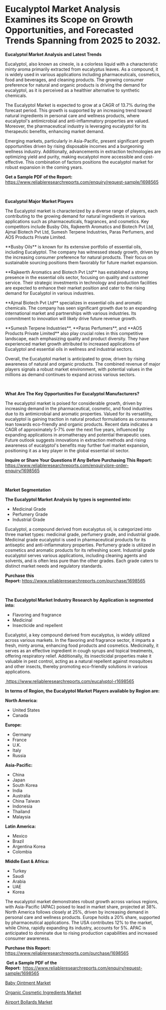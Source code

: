 <p><h1>Eucalyptol Market Analysis Examines its Scope on Growth Opportunities, and Forecasted Trends Spanning from 2025 to 2032.</h1></p><p><strong>Eucalyptol Market Analysis and Latest Trends</strong></p>
<p><p>Eucalyptol, also known as cineole, is a colorless liquid with a characteristic minty aroma primarily extracted from eucalyptus leaves. As a compound, it is widely used in various applications including pharmaceuticals, cosmetics, food and beverages, and cleaning products. The growing consumer preference for natural and organic products is driving the demand for eucalyptol, as it is perceived as a healthier alternative to synthetic chemicals.</p><p>The Eucalyptol Market is expected to grow at a CAGR of 13.7% during the forecast period. This growth is supported by an increasing trend toward natural ingredients in personal care and wellness products, where eucalyptol's antimicrobial and anti-inflammatory properties are valued. Moreover, the pharmaceutical industry is leveraging eucalyptol for its therapeutic benefits, enhancing market demand. </p><p>Emerging markets, particularly in Asia-Pacific, present significant growth opportunities driven by rising disposable incomes and a burgeoning wellness industry. Additionally, advancements in extraction technologies are optimizing yield and purity, making eucalyptol more accessible and cost-effective. This combination of factors positions the eucalyptol market for robust expansion in the coming years.</p></p>
<p><strong>Get a Sample PDF of the Report:&nbsp;</strong> <a href="https://www.reliableresearchreports.com/enquiry/request-sample/1698565?utm_campaign=40&utm_medium=2&utm_source=Github&utm_content=ia&utm_term=09012025&utm_id=eucalyptol">https://www.reliableresearchreports.com/enquiry/request-sample/1698565</a></p>
<p>&nbsp;</p>
<p><strong>Eucalyptol Major Market Players</strong></p>
<p><p>The Eucalyptol market is characterized by a diverse range of players, each contributing to the growing demand for natural ingredients in various applications such as pharmaceuticals, fragrances, and cosmetics. Key competitors include Busby Oils, Rajkeerth Aromatics and Biotech Pvt Ltd, Ajmal Biotech Pvt Ltd, Sumesh Terpene Industries, Paras Perfumers, and AOS Products Private Limited.</p><p>**Busby Oils** is known for its extensive portfolio of essential oils, including Eucalyptol. The company has witnessed steady growth, driven by the increasing consumer preference for natural products. Their focus on sustainable sourcing positions them favorably for future market expansion.</p><p>**Rajkeerth Aromatics and Biotech Pvt Ltd** has established a strong presence in the essential oils sector, focusing on quality and customer service. Their strategic investments in technology and production facilities are expected to enhance their market position and cater to the rising demand for Eucalyptol in various industries.</p><p>**Ajmal Biotech Pvt Ltd** specializes in essential oils and aromatic chemicals. The company has seen significant growth due to an expanding international market and partnerships with various industries. Its commitment to innovation will likely drive future revenue growth.</p><p>**Sumesh Terpene Industries**, **Paras Perfumers**, and **AOS Products Private Limited** also play crucial roles in this competitive landscape, each emphasizing quality and product diversity. They have experienced market growth attributed to increased applications of Eucalyptol and essential oils in wellness and industrial sectors.</p><p>Overall, the Eucalyptol market is anticipated to grow, driven by rising awareness of natural and organic products. The combined revenue of major players signals a robust market environment, with potential values in the millions as demand continues to expand across various sectors.</p></p>
<p>&nbsp;</p>
<p><strong>What Are The Key Opportunities For Eucalyptol Manufacturers?</strong></p>
<p><p>The eucalyptol market is poised for considerable growth, driven by increasing demand in the pharmaceutical, cosmetic, and food industries due to its antimicrobial and aromatic properties. Valued for its versatility, eucalyptol is gaining traction in natural product formulations as consumers lean towards eco-friendly and organic products. Recent data indicates a CAGR of approximately 5-7% over the next five years, influenced by expanding applications in aromatherapy and potential therapeutic uses. Future outlook suggests innovations in extraction methods and rising awareness of eucalyptol's benefits may further fuel market expansion, positioning it as a key player in the global essential oil sector.</p></p>
<p><strong>Inquire or Share Your Questions If Any Before Purchasing This Report:</strong> <a href="https://www.reliableresearchreports.com/enquiry/pre-order-enquiry/1698565?utm_campaign=40&utm_medium=2&utm_source=Github&utm_content=ia&utm_term=09012025&utm_id=eucalyptol">https://www.reliableresearchreports.com/enquiry/pre-order-enquiry/1698565</a></p>
<p>&nbsp;</p>
<p><strong>Market Segmentation</strong></p>
<p><strong>The Eucalyptol Market Analysis by types is segmented into:</strong></p>
<p><ul><li>Medicinal Grade</li><li>Perfumery Grade</li><li>Industrial Grade</li></ul></p>
<p><p>Eucalyptol, a compound derived from eucalyptus oil, is categorized into three market types: medicinal grade, perfumery grade, and industrial grade. Medicinal grade eucalyptol is used in pharmaceutical products for its antiseptic and anti-inflammatory properties. Perfumery grade is utilized in cosmetics and aromatic products for its refreshing scent. Industrial grade eucalyptol serves various applications, including cleaning agents and solvents, and is often less pure than the other grades. Each grade caters to distinct market needs and regulatory standards.</p></p>
<p><strong>Purchase this Report:&nbsp;</strong><a href="https://www.reliableresearchreports.com/purchase/1698565?utm_campaign=40&utm_medium=2&utm_source=Github&utm_content=ia&utm_term=09012025&utm_id=eucalyptol">https://www.reliableresearchreports.com/purchase/1698565</a></p>
<p>&nbsp;</p>
<p><strong>The Eucalyptol Market Industry Research by Application is segmented into:</strong></p>
<p><ul><li>Flavoring and fragrance</li><li>Medicinal</li><li>Insecticide and repellent</li></ul></p>
<p><p>Eucalyptol, a key compound derived from eucalyptus, is widely utilized across various markets. In the flavoring and fragrance sector, it imparts a fresh, minty aroma, enhancing food products and cosmetics. Medicinally, it serves as an effective ingredient in cough syrups and topical treatments, offering respiratory relief. Additionally, its insecticidal properties make it valuable in pest control, acting as a natural repellent against mosquitoes and other insects, thereby promoting eco-friendly solutions in various applications.</p></p>
<p><a href="https://www.reliableresearchreports.com/eucalyptol-r1698565?utm_campaign=40&utm_medium=2&utm_source=Github&utm_content=ia&utm_term=09012025&utm_id=eucalyptol">&nbsp;https://www.reliableresearchreports.com/eucalyptol-r1698565</a></p>
<p><strong>In terms of Region, the Eucalyptol Market Players available by Region are:</strong></p>
<p>
    <p> <strong> North America: </strong>
        <ul>
            <li>United States</li>
            <li>Canada</li>
        </ul>
        </p> 
    <p> <strong> Europe: </strong>
        <ul>
            <li>Germany</li>
            <li>France</li>
            <li>U.K.</li>
            <li>Italy</li>
            <li>Russia</li>
        </ul>
        </p> 
    <p> <strong> Asia-Pacific: </strong>
        <ul>
            <li>China</li>
            <li>Japan</li>
            <li>South Korea</li>
            <li>India</li>
            <li>Australia</li>
            <li>China Taiwan</li>
            <li>Indonesia</li>
            <li>Thailand</li>
            <li>Malaysia</li>
        </ul>
        </p> 
    <p> <strong> Latin America: </strong>
        <ul>
            <li>Mexico</li>
            <li>Brazil</li>
            <li>Argentina Korea</li>
            <li>Colombia</li>
        </ul>
        </p> 
    <p> <strong> Middle East & Africa: </strong>
        <ul>
            <li>Turkey</li>
            <li>Saudi</li>
            <li>Arabia</li>
            <li>UAE</li>
            <li>Korea</li>
        </ul>
    </p>
    </p>
<p><p>The eucalyptol market demonstrates robust growth across various regions, with Asia-Pacific (APAC) poised to lead in market share, projected at 38%. North America follows closely at 25%, driven by increasing demand in personal care and wellness products. Europe holds a 20% share, supported by pharmaceutical applications. The USA contributes 12% to the market, while China, rapidly expanding its industry, accounts for 5%. APAC is anticipated to dominate due to rising production capabilities and increased consumer awareness.</p></p>
<p><strong>Purchase this Report: </strong><a href="https://www.reliableresearchreports.com/purchase/1698565?utm_campaign=40&utm_medium=2&utm_source=Github&utm_content=ia&utm_term=09012025&utm_id=eucalyptol">https://www.reliableresearchreports.com/purchase/1698565</a></p>
<p>&nbsp;<strong>Get a Sample PDF of the Report:&nbsp;&nbsp;</strong><a href="https://www.reliableresearchreports.com/enquiry/request-sample/1698565?utm_campaign=40&utm_medium=2&utm_source=Github&utm_content=ia&utm_term=09012025&utm_id=eucalyptol">https://www.reliableresearchreports.com/enquiry/request-sample/1698565</a></p>
<p><strong></strong></p>
<p><p><a href="https://github.com/klaassenmackenzie6/Market-Research-Report-List-1/blob/main/baby-ointment-market.md?utm_campaign=40&utm_medium=2&utm_source=Github&utm_content=ia&utm_term=09012025&utm_id=eucalyptol">Baby Ointment Market</a></p><p><a href="https://github.com/lvaill871987/Market-Research-Report-List-1/blob/main/organic-cosmetic-ingredients-market.md?utm_campaign=40&utm_medium=2&utm_source=Github&utm_content=ia&utm_term=09012025&utm_id=eucalyptol">Organic Cosmetic Ingredients Market</a></p><p><a href="https://github.com/tanekacalderon743/Market-Research-Report-List-1/blob/main/airport-bollards-market.md?utm_campaign=40&utm_medium=2&utm_source=Github&utm_content=ia&utm_term=09012025&utm_id=eucalyptol">Airport Bollards Market</a></p></p>